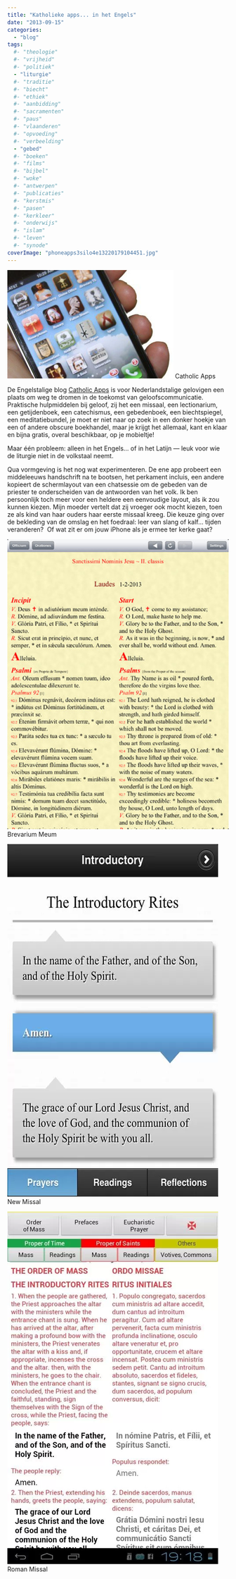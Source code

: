 ```yaml
---
title: "Katholieke apps... in het Engels"
date: "2013-09-15"
categories: 
  - "blog"
tags:
  #- "theologie"
  #- "vrijheid"
  #- "politiek"
  - "liturgie"
  #- "traditie"
  #- "biecht"
  #- "ethiek"
  #- "aanbidding"
  #- "sacramenten"
  #- "paus"
  #- "vlaanderen"
  #- "opvoeding"
  #- "verbeelding"
  - "gebed"
  #- "boeken"
  #- "films"
  #- "bijbel"
  #- "woke"
  #- "antwerpen"
  #- "publicaties"
  #- "kerstmis"
  #- "pasen"
  #- "kerkleer"
  #- "onderwijs"
  #- "islam"
  #- "leven"
  #- "synode"
coverImage: "phoneapps3silo4e13220179104451.jpg"
---
```


[![Catholic Apps](images/phoneapps3silo4e13220179104451.jpg?w=300)](http://catholicapps.wordpress.com/) Catholic Apps

De Engelstalige blog [Catholic Apps](http://catholicapps.wordpress.com/) is voor Nederlandstalige gelovigen een plaats om weg te dromen in de toekomst van geloofscommunicatie. Praktische hulpmiddelen bij geloof, zij het een missaal, een lectionarium, een getijdenboek, een catechismus, een gebedenboek, een biechtspiegel, een meditatiebundel, je moet er niet naar op zoek in een donker hoekje van een of andere obscure boekhandel, maar je krijgt het allemaal, kant en klaar en bijna gratis, overal beschikbaar, op je mobieltje!

Maar één probleem: alleen in het Engels… of in het Latijn — leuk voor wie de liturgie niet in de volkstaal neemt.

Qua vormgeving is het nog wat experimenteren. De ene app probeert een middeleeuws handschrift na te bootsen, het perkament incluis, een andere kopieert de schermlayout van een chatsessie om de gebeden van de priester te onderscheiden van de antwoorden van het volk. Ik ben persoonlijk toch meer voor een heldere een eenvoudige layout, als ik zou kunnen kiezen. Mijn moeder vertelt dat zij vroeger ook mocht kiezen, toen ze als kind van haar ouders haar eerste missaal kreeg. Die keuze ging over de bekleding van de omslag en het foedraal: leer van slang of kalf... tijden veranderen?  Of wat zit er om jouw iPhone als je ermee ter kerke gaat?

[![Brevarium Meum](images/brevariummeum.png?w=229)](https://apps.liturgiaetmusica.com/en/apps/brevmeum) Brevarium Meum

[![New Missal](images/newmissal.png?w=180)](https://play.google.com/store/apps/details?id=com.crenovia.newmissal&hl=en) New Missal

[![Roman Missal](images/romanmissal.png?w=180)](https://play.google.com/store/apps/details?id=com.alphaopensource.romanmissal) Roman Missal
